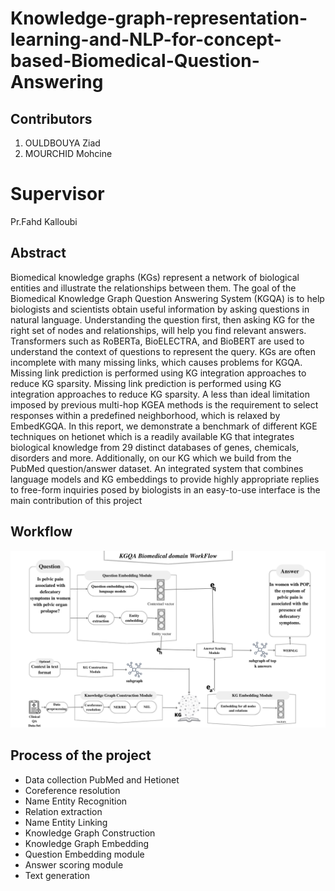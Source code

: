 # Knowledge-graph-representation-learning-and-NLP-for-concept-based-Biomedical-Question-Answering
 ##  Contributors
 1) OULDBOUYA Ziad
 2) MOURCHID Mohcine 
 
 # Supervisor
 Pr.Fahd Kalloubi

 ## Abstract
Biomedical knowledge graphs (KGs) represent a network of biological entities and illustrate
the relationships between them. The goal of the Biomedical Knowledge Graph Question
Answering System (KGQA) is to help biologists and scientists obtain useful information by
asking questions in natural language. Understanding the question first, then asking KG for the
right set of nodes and relationships, will help you find relevant answers. Transformers such as
RoBERTa, BioELECTRA, and BioBERT are used to understand the context of questions to
represent the query. KGs are often incomplete with many missing links, which causes problems
for KGQA. Missing link prediction is performed using KG integration approaches to reduce
KG sparsity. Missing link prediction is performed using KG integration approaches to reduce
KG sparsity.
A less than ideal limitation imposed by previous multi-hop KGEA methods is the requirement
to select responses within a predefined neighborhood, which is relaxed by EmbedKGQA. In
this report, we demonstrate a benchmark of different KGE techniques on hetionet which is a
readily available KG that integrates biological knowledge from 29 distinct databases of genes,
chemicals, disorders and more. Additionally, on our KG which we build from the PubMed
question/answer dataset.
An integrated system that combines language models and KG embeddings to provide highly
appropriate replies to free-form inquiries posed by biologists in an easy-to-use interface is the
main contribution of this project
 ## Workflow
![Alt text](images/workflow.png)

## Process of the project

- Data collection PubMed and Hetionet
- Coreference resolution
- Name Entity Recognition
- Relation extraction
- Name Entity Linking
- Knowledge Graph Construction
- Knowledge Graph Embedding
- Question Embedding module
- Answer scoring module
- Text generation
